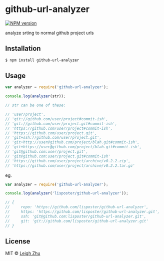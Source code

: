 # github-url-analyzer
[![NPM version](https://img.shields.io/npm/v/github-url-analyzer.svg?style=flat)](https://www.npmjs.org/package/github-url-analyzer)

analyze srting to normal github project urls

## Installation

```bash
$ npm install github-url-analyzer
```

## Usage
```js
var analyzer = require('github-url-analyzer');

console.log(analyzer(str));

// str can be one of these:

// 'user/project',
// 'git://github.com/user/project#commit-ish',
// 'git://github.com/user/project.git#commit-ish',
// 'https://github.com/user/project#commit-ish',
// 'https://github.com/user/project.git',
// 'git+ssh://github.com/user/project.git',
// 'git+http://user@github.com/project/blah.git#commit-ish',
// 'git+https://user@github.com/project/blah.git#commit-ish',
// 'git@github.com:user/project.git',
// 'git@github.com:user/project.git#commit-ish'
// 'https://github.com/user/project/archive/v0.2.2.zip',
// 'https://github.com/user/project/archive/v0.2.2.tar.gz'
```

eg.

```js
var analyzer = require('github-url-analyzer');

console.log(analyzer('lisposter/github-url-analyzer'));

// { 
//     repo: 'https://github.com/lisposter/github-url-analyzer',
//     https: 'https://github.com/lisposter/github-url-analyzer.git',
//     ssh: 'git@github.com:lisposter/github-url-analyzer.git',
//     git: 'git://github.com/lisposter/github-url-analyzer.git' 
// }
```

## License

MIT © [Leigh Zhu](#)
